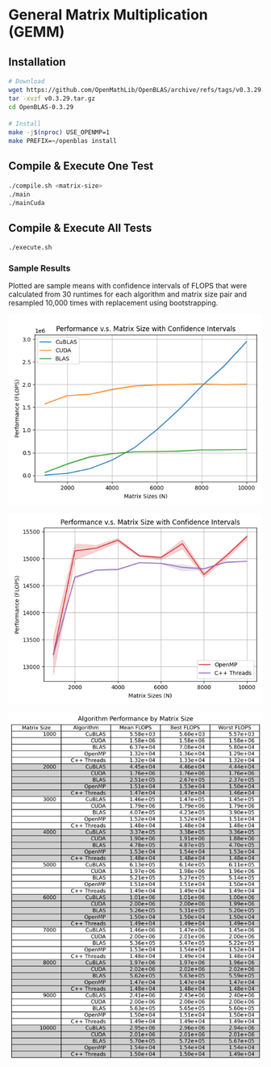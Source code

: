 # General Matrix Multiplication (GEMM)

## Installation

```bash
# Download
wget https://github.com/OpenMathLib/OpenBLAS/archive/refs/tags/v0.3.29.tar.gz
tar -xvzf v0.3.29.tar.gz
cd OpenBLAS-0.3.29

# Install
make -j$(nproc) USE_OPENMP=1
make PREFIX=~/openblas install
```

## Compile & Execute One Test

```bash
./compile.sh <matrix-size>
./main
./mainCuda
```

## Compile & Execute All Tests

```bash
./execute.sh
```

### Sample Results

Plotted are sample means with confidence intervals of FLOPS that were calculated from 30 runtimes for each algorithm and matrix size pair and resampled 10,000 times with replacement using bootstrapping.

![Performance v.s. Matrix Size](gpu.png)

![Performance v.s. Matrix Size](cpu.png)

![Detailed Performance v.s. Matrix Size](table.png)
